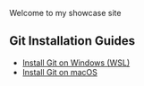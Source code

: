Welcome to my showcase site

## Git Installation Guides

- [Install Git on Windows (WSL)](docs/installing_git_and_wsl)
- [Install Git on macOS](docs/installing_git_on_macos)
